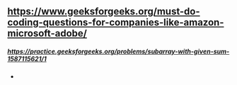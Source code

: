 ## https://www.geeksforgeeks.org/must-do-coding-questions-for-companies-like-amazon-microsoft-adobe/

##### https://practice.geeksforgeeks.org/problems/subarray-with-given-sum-1587115621/1

-
